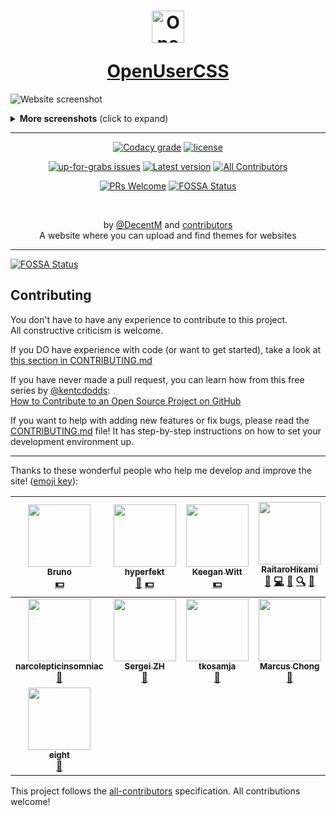 <h1 align="center">
  <p>
    <img src="https://raw.githubusercontent.com/OpenUserCSS/openusercss.org/74025811b4d0921bcfacb03dc2654a69a93aae4d/src/img/openusercss.icon.png" alt="OpenUserCSS Logo" width=52 height=52></img>
  </p>
  <a href="https://openusercss.org">OpenUserCSS</a>
</h1>

![Website screenshot](https://raw.githubusercontent.com/OpenUserCSS/openusercss.org/master/.github/screenshots/index.png)

<details>
  <summary><strong>More screenshots</strong> (click to expand)</summary>

  ----
  ![Theme view](https://raw.githubusercontent.com/OpenUserCSS/openusercss.org/master/.github/screenshots/theme.png)

  ----
  ![Profile view](https://raw.githubusercontent.com/OpenUserCSS/openusercss.org/master/.github/screenshots/profile.png)
</details>

----

<div align="center">
  
  [![Codacy grade](https://img.shields.io/codacy/grade/ffb7a2a953d9425889a472028a3df30a.svg?style=for-the-badge&maxAge=3600&colorA=005fff)](https://www.codacy.com/app/DecentM/openusercss.org)
  [![license](https://img.shields.io/github/license/OpenUserCSS/openusercss.org.svg?style=for-the-badge&maxAge=3600&colorA=005fff&colorB=ffb450)](https://github.com/OpenUserCSS/openusercss.org/blob/master/LICENSE)
  
  [![up-for-grabs issues](https://img.shields.io/github/issues/OpenUserCSS/openusercss.org/pull%20request%20welcome.svg?style=for-the-badge&maxAge=3600&label=Issues%20you%20can%20solve&colorA=005fff&colorB=ffb450)](https://github.com/OpenUserCSS/openusercss.org/issues?q=is%3Aissue+is%3Aopen+label%3A%22pull+request+welcome%22) 
  [![Latest version](https://img.shields.io/github/tag/OpenUserCSS/openusercss.org.svg?style=for-the-badge&maxAge=3600&label=Version&colorA=005fff&colorB=ffb450)](https://openusercss.org)
  [![All Contributors](https://img.shields.io/badge/all_contributors-13-orange.svg?style=for-the-badge&maxAge=3600&label=Contributors&colorA=005fff&colorB=ffb450)](#contributing)
  
  [![PRs Welcome](https://img.shields.io/badge/PRs-welcome-brightgreen.svg?style=for-the-badge&maxAge=3600&label=Pull%20requests&colorA=005fff&colorB=ffb450)](http://makeapullrequest.com)
[![FOSSA Status](https://app.fossa.io/api/projects/git%2Bgithub.com%2FOpenUserCSS%2Fopenusercss.org.svg?type=shield)](https://app.fossa.io/projects/git%2Bgithub.com%2FOpenUserCSS%2Fopenusercss.org?ref=badge_shield)

</div>

<div align="center">
  <br>

  by [@DecentM](https://github.com/DecentM) and [contributors](https://github.com/OpenUserCSS/openusercss.org/graphs/contributors)  
  A website where you can upload and find themes for websites
</div>

----


[![FOSSA Status](https://app.fossa.io/api/projects/git%2Bgithub.com%2FOpenUserCSS%2Fopenusercss.org.svg?type=large)](https://app.fossa.io/projects/git%2Bgithub.com%2FOpenUserCSS%2Fopenusercss.org?ref=badge_large)

## Contributing

You don't have to have any experience to contribute to this project.  
All constructive criticism is welcome.

If you DO have experience with code (or want to get started), take a look at [this section in CONTRIBUTING.md](https://github.com/OpenUserCSS/openusercss.org/blob/master/CONTRIBUTING.md#quick-start)

If you have never made a pull request, you can learn how from this free series by [@kentcdodds](https://twitter.com/kentcdodds):  
[How to Contribute to an Open Source Project on GitHub](https://egghead.io/series/how-to-contribute-to-an-open-source-project-on-github)

If you want to help with adding new features or fix bugs, please read the [CONTRIBUTING.md](https://github.com/OpenUserCSS/openusercss.org/blob/master/CONTRIBUTING.md) file! It has step-by-step instructions on how to set your development environment up.

<!-- 
  List generated by all-contributors
  Do not modify manually, use `npm run contrib:add` instead!
-->

----

Thanks to these wonderful people who help me develop and improve the site! ([emoji key](https://github.com/kentcdodds/all-contributors#emoji-key)):

<!-- ALL-CONTRIBUTORS-LIST:START - Do not remove or modify this section -->
<!-- prettier-ignore -->
| <img src="https://upload.wikimedia.org/wikipedia/commons/2/24/Missing_avatar.svg" width="100px;"/><br /><sub><b>Bruno</b></sub><br />[💵](#financial "Financial") | [<img src="https://avatars0.githubusercontent.com/u/9434715?v=4" width="100px;"/><br /><sub><b>hyperfekt</b></sub>](http://bit.do/twitter_profile)<br />[🐛](https://github.com/OpenUserCSS/openusercss.org/issues?q=author%3Ahyperfekt "Bug reports") [💵](#financial-hyperfekt "Financial") | [<img src="https://avatars1.githubusercontent.com/u/64612?v=4" width="100px;"/><br /><sub><b>Keegan Witt</b></sub>](https://about.me/keegan.witt)<br />[💵](#financial-keeganwitt "Financial") | [<img src="https://avatars1.githubusercontent.com/u/19552720?v=4" width="100px;"/><br /><sub><b>RaitaroHikami</b></sub>](https://userstyles.org/users/377182)<br />[🤔](#ideas-RaitaroH "Ideas, Planning, & Feedback") [💻](https://github.com/OpenUserCSS/openusercss.org/commits?author=RaitaroH "Code") [🎨](#design-RaitaroH "Design") [🔍](#fundingFinding-RaitaroH "Funding Finding") [🐛](https://github.com/OpenUserCSS/openusercss.org/issues?q=author%3ARaitaroH "Bug reports") | [<img src="https://avatars2.githubusercontent.com/u/136959?v=4" width="100px;"/><br /><sub><b>Rob Garrison</b></sub>](http://wowmotty.blogspot.com/)<br />[🐛](https://github.com/OpenUserCSS/openusercss.org/issues?q=author%3AMottie "Bug reports") [🔍](#fundingFinding-Mottie "Funding Finding") | [<img src="https://avatars0.githubusercontent.com/u/55841?v=4" width="100px;"/><br /><sub><b>Jeroen van Warmerdam</b></sub>](https://twitter.com/jeronevw)<br />[🐛](https://github.com/OpenUserCSS/openusercss.org/issues?q=author%3Ajerone "Bug reports") |
| :---: | :---: | :---: | :---: | :---: | :---: |
| [<img src="https://avatars3.githubusercontent.com/u/14100003?v=4" width="100px;"/><br /><sub><b>narcolepticinsomniac</b></sub>](https://github.com/narcolepticinsomniac)<br />[🤔](#ideas-narcolepticinsomniac "Ideas, Planning, & Feedback") | [<img src="https://avatars3.githubusercontent.com/u/2855777?v=4" width="100px;"/><br /><sub><b>Sergei ZH</b></sub>](https://github.com/QuentinCaffeino)<br />[🤔](#ideas-QuentinCaffeino "Ideas, Planning, & Feedback") | [<img src="https://avatars1.githubusercontent.com/u/26143003?v=4" width="100px;"/><br /><sub><b>tkosamja</b></sub>](https://github.com/tkosamja)<br />[🐛](https://github.com/OpenUserCSS/openusercss.org/issues?q=author%3Atkosamja "Bug reports") | [<img src="https://avatars3.githubusercontent.com/u/30125762?v=4" width="100px;"/><br /><sub><b>Marcus Chong</b></sub>](http://extremelypenguin.github.io)<br />[📖](https://github.com/OpenUserCSS/openusercss.org/commits?author=extremelypenguin "Documentation") | [<img src="https://avatars0.githubusercontent.com/u/31389848?v=4" width="100px;"/><br /><sub><b>the-j0k3r</b></sub>](https://github.com/the-j0k3r)<br />[🐛](https://github.com/OpenUserCSS/openusercss.org/issues?q=author%3Athe-j0k3r "Bug reports") [🤔](#ideas-the-j0k3r "Ideas, Planning, & Feedback") | [<img src="https://avatars0.githubusercontent.com/u/10280499?v=4" width="100px;"/><br /><sub><b>Dan</b></sub>](https://danielhand.io)<br />[🎨](#design-dsgnr "Design") |
| [<img src="https://avatars2.githubusercontent.com/u/1324510?v=4" width="100px;"/><br /><sub><b>eight</b></sub>](http://eight04.blogspot.com)<br />[🤔](#ideas-eight04 "Ideas, Planning, & Feedback") |
<!-- ALL-CONTRIBUTORS-LIST:END -->

This project follows the [all-contributors](https://github.com/kentcdodds/all-contributors) specification. All contributions welcome!